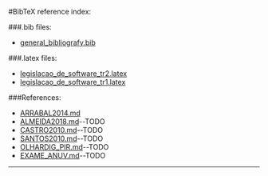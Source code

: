 
#BibTeX reference index:

###.bib files:
 - [general_bibliografy.bib](general_bibliografy.bib)

###.latex files:
 - [legislacao_de_software_tr2.latex](legislacao_de_software_tr2.latex)
 - [legislacao_de_software_tr1.latex](legislacao_de_software_tr1.latex)

###References:
 - [ARRABAL2014.md](ARRABAL2014.md)
 - [ALMEIDA2018.md](ALMEIDA2018.md)--TODO
 - [CASTRO2010.md](CASTRO2010.md)--TODO
 - [SANTOS2010.md](SANTOS2010.md)--TODO
 - [OLHARDIG_PIR.md](OLHARDIG_PIR.md)--TODO
 - [EXAME_ANUV.md](EXAME_ANUV.md)--TODO

-------------------------------------------
